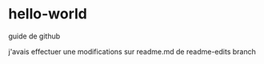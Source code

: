 # hello-world
guide de github

j'avais effectuer une modifications sur readme.md de readme-edits branch
